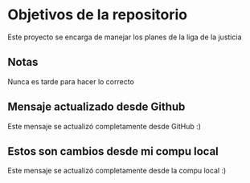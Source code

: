 # Objetivos de la repositorio

Este proyecto se encarga de manejar los planes de la liga de la justicia


## Notas
Nunca es tarde para hacer lo correcto

## Mensaje actualizado desde Github
Este mensaje se actualizó completamente desde GitHub :)

## Estos son cambios desde mi compu local
Este mensaje se actualizó completamente desde la compu local :)
